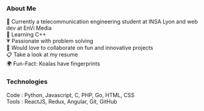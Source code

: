 ### About Me

🔭 Currently a telecommunication engineering student at INSA Lyon and web dev at EnVi Media  
🌱 Learning C++  
💗 Passionate with problem solving  
👐 Would love to collaborate on fun and innovative projects  
📋 Take a look at my resume  
🌍 Fun-Fact: Koalas have fingerprints  

### Technologies

Code : Python, Javascript, C, PHP, Go, HTML, CSS  
Tools : ReactJS, Redux, Angular, Git, GitHub  
